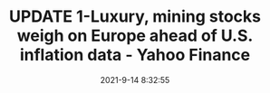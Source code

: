 ---
"title": "UPDATE 1-Luxury, mining stocks weigh on Europe ahead of U.S. inflation data - Yahoo Finance"
"date": "2021-9-14 8:32:55"
"feed_name": "GOOGLENEWS"
"feed_website": "https://news.google.com/rss/search?q=oil%26gas%7Cdrilling%7Cmining%7Cconstruction%7Cindustrial&hl=en-US&gl=US&ceid=US:en"
"feed_rss": "https://news.google.com/rss/search?q=oil%26gas%7Cdrilling%7Cmining%7Cconstruction%7Cindustrial&hl=en-US&gl=US&ceid=US:en"
"link": "https://finance.yahoo.com/news/1-luxury-mining-stocks-weigh-083255068.html"
"file": "_posts/2021-1-1-9502fde6377d538afd4e6101563bdac4225a0f5f.md"
"accident": "0"
"drilling": "0"
---